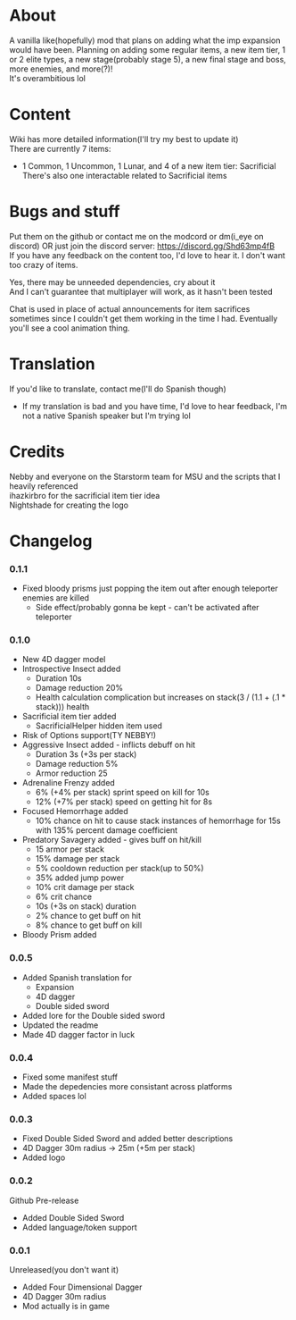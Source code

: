 # About

A vanilla like(hopefully) mod that plans on adding what the imp expansion would have been. Planning on adding some regular items, a new item tier, 1 or 2 elite types, a new stage(probably stage 5), a new final stage and boss, more enemies, and more(?)!  
It's overambitious lol  
# Content
Wiki has more detailed information(I'll try my best to update it)  
There are currently 7 items:
- 1 Common, 1 Uncommon, 1 Lunar, and 4 of a new item tier: Sacrificial
There's also one interactable related to Sacrificial items
# Bugs and stuff
Put them on the github or contact me on the modcord or dm(i_eye on discord)
OR just join the discord server: https://discord.gg/Shd63mp4fB    
If you have any feedback on the content too, I'd love to hear it. I don't want too crazy of items. 

Yes, there may be unneeded dependencies, cry about it   
And I can't guarantee that multiplayer will work, as it hasn't been tested    

Chat is used in place of actual announcements for item sacrifices sometimes since I couldn't get them working in the time I had. Eventually you'll see a cool animation thing.
# Translation
If you'd like to translate, contact me(I'll do Spanish though)  
- If my translation is bad and you have time, I'd love to hear feedback, I'm not a native Spanish speaker but I'm trying lol  
# Credits  
Nebby and everyone on the Starstorm team for MSU and the scripts that I heavily referenced     
ihazkirbro for the sacrificial item tier idea     
Nightshade for creating the logo

# Changelog
### 0.1.1
- Fixed bloody prisms just popping the item out after enough teleporter enemies are killed
  - Side effect/probably gonna be kept - can't be activated after teleporter

### 0.1.0
- New 4D dagger model
- Introspective Insect added
  - Duration 10s
  - Damage reduction 20%
  - Health calculation complication but increases on stack(3 / (1.1 + (.1 * stack))) health
- Sacrificial item tier added
  - SacrificialHelper hidden item used
- Risk of Options support(TY NEBBY!)
- Aggressive Insect added - inflicts debuff on hit
  - Duration 3s (+3s per stack)
  - Damage reduction 5%
  - Armor reduction 25
- Adrenaline Frenzy added
  - 6% (+4% per stack) sprint speed on kill for 10s
  - 12% (+7% per stack) speed on getting hit for 8s
- Focused Hemorrhage added
  - 10% chance on hit to cause stack instances of hemorrhage for 15s with 135% percent damage coefficient
- Predatory Savagery added - gives buff on hit/kill
  - 15 armor per stack
  - 15% damage per stack
  - 5% cooldown reduction per stack(up to 50%)
  - 35% added jump power
  - 10% crit damage per stack
  - 6% crit chance
  - 10s (+3s on stack) duration
  - 2% chance to get buff on hit
  - 8% chance to get buff on kill
- Bloody Prism added

### 0.0.5
- Added Spanish translation for
  - Expansion
  - 4D dagger
  - Double sided sword
- Added lore for the Double sided sword
- Updated the readme
- Made 4D dagger factor in luck

### 0.0.4
- Fixed some manifest stuff
- Made the depedencies more consistant across platforms
- Added spaces lol

### 0.0.3
- Fixed Double Sided Sword and added better descriptions
- 4D Dagger 30m radius -> 25m (+5m per stack)
- Added logo

### 0.0.2
Github Pre-release
- Added Double Sided Sword
- Added language/token support

### 0.0.1
Unreleased(you don't want it)
- Added Four Dimensional Dagger
- 4D Dagger 30m radius
- Mod actually is in game
